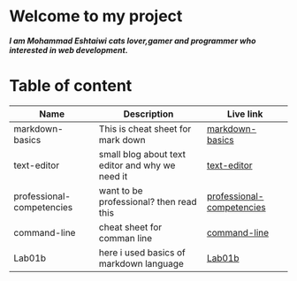 # Welcome to my project

***I am Mohammad Eshtaiwi cats lover,gamer and programmer who interested in web development.***

# Table of content
Name | Description | Live link
------------ | ------------- | -------------
markdown-basics | This is cheat sheet for mark down | [markdown-basics](https://mohammad-eshtaiwi.github.io/reading-notes/markdown-basics)
text-editor | small blog about text editor and why we need it | [text-editor](https://mohammad-eshtaiwi.github.io/reading-notes/text-editor)
professional-competencies | want to be professional? then read this | [professional-competencies](https://mohammad-eshtaiwi.github.io/reading-notes/professional-competencies)
command-line | cheat sheet for comman line | [command-line](https://mohammad-eshtaiwi.github.io/reading-notes/command-line)
Lab01b | here i used basics of markdown language | [Lab01b](https://mohammad-eshtaiwi.github.io/reading-notes/Lab01b)
